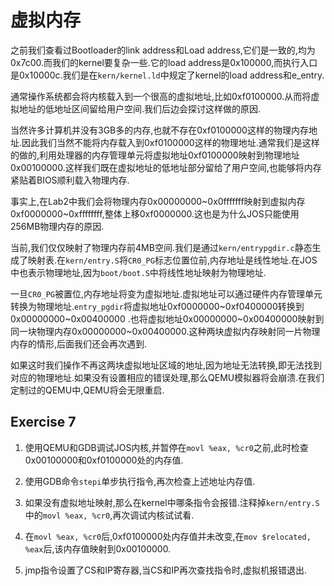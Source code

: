 # 虚拟内存
之前我们查看过Bootloader的link address和Load address,它们是一致的,均为0x7c00.而我们的kernel要复杂一些.它的load address是0x100000,而执行入口是0x10000c.我们是在`kern/kernel.ld`中规定了kernel的load address和e_entry.

通常操作系统都会将内核载入到一个很高的虚拟地址,比如0xf0100000.从而将虚拟地址的低地址区间留给用户空间.我们后边会探讨这样做的原因.

当然许多计算机并没有3GB多的内存,也就不存在0xf0100000这样的物理内存地址.因此我们当然不能将内存载入到0xf0100000这样的物理地址.通常我们是这样的做的,利用处理器的内存管理单元将虚拟地址0xf0100000映射到物理地址0x00100000.这样我们既在虚拟地址的低地址部分留给了用户空间,也能够将内存紧贴着BIOS顺利载入物理内存.

事实上,在Lab2中我们会将物理内存0x00000000~0x0fffffff映射到虚拟内存0xf0000000~0xffffffff,整体上移0xf0000000.这也是为什么JOS只能使用256MB物理内存的原因.

当前,我们仅仅映射了物理内存前4MB空间.我们是通过`kern/entrypgdir.c`静态生成了映射表.在`kern/entry.S`将`CR0_PG`标志位置位前,内存地址是线性地址.在JOS中也表示物理地址,因为`boot/boot.S`中将线性地址映射为物理地址.

一旦`CR0_PG`被置位,内存地址将变为虚拟地址.虚拟地址可以通过硬件内存管理单元转换为物理地址.`entry_pgdir`将虚拟地址0xf0000000~0xf0400000转换到0x00000000~0x00400000
.也将虚拟地址0x00000000~0x00400000映射到同一块物理内存0x00000000~0x00400000.这种两块虚拟内存映射同一片物理内存的情形,后面我们还会再次遇到.

如果这时我们操作不再这两块虚拟地址区域的地址,因为地址无法转换,即无法找到对应的物理地址.如果没有设置相应的错误处理,那么QEMU模拟器将会崩溃.在我们定制过的QEMU中,QEMU将会无限重启.

## Exercise 7
1. 使用QEMU和GDB调试JOS内核,并暂停在`movl %eax, %cr0`之前,此时检查0x00100000和0xf0100000处的内存值.
2. 使用GDB命令`stepi`单步执行指令,再次检查上述地址内存值.
3. 如果没有虚拟地址映射,那么在kernel中哪条指令会报错.注释掉`kern/entry.S`中的`movl %eax, %cr0`,再次调试内核试试看.


1. 在`movl %eax, %cr0`后,0xf0100000处内存值并未改变,在`mov $relocated, %eax`后,该内存值映射到0x00100000.

3. jmp指令设置了CS和IP寄存器,当CS和IP再次查找指令时,虚拟机报错退出.